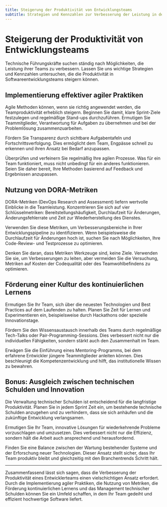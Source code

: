 ```yaml
---
title: Steigerung der Produktivität von Entwicklungsteams
subtitle: Strategien und Kennzahlen zur Verbesserung der Leistung in der Softwareentwicklung
---
```


# Steigerung der Produktivität von Entwicklungsteams

Technische Führungskräfte suchen ständig nach Möglichkeiten, die Leistung ihrer Teams zu verbessern. Lassen Sie uns wichtige Strategien und Kennzahlen untersuchen, die die Produktivität in Softwareentwicklungsteams steigern können.

## Implementierung effektiver agiler Praktiken

Agile Methoden können, wenn sie richtig angewendet werden, die Teamproduktivität erheblich steigern. Beginnen Sie damit, klare Sprint-Ziele festzulegen und regelmäßige Stand-ups durchzuführen. Ermutigen Sie Teammitglieder, Verantwortung für Aufgaben zu übernehmen und bei der Problemlösung zusammenzuarbeiten.

Fördern Sie Transparenz durch sichtbare Aufgabentafeln und Fortschrittsverfolgung. Dies ermöglicht dem Team, Engpässe schnell zu erkennen und ihren Ansatz bei Bedarf anzupassen.

Überprüfen und verfeinern Sie regelmäßig Ihre agilen Prozesse. Was für ein Team funktioniert, muss nicht unbedingt für ein anderes funktionieren. Seien Sie daher bereit, Ihre Methoden basierend auf Feedback und Ergebnissen anzupassen.

## Nutzung von DORA-Metriken

DORA-Metriken (DevOps Research and Assessment) liefern wertvolle Einblicke in die Teamleistung. Konzentrieren Sie sich auf vier Schlüsselmetriken: Bereitstellungshäufigkeit, Durchlaufzeit für Änderungen, Änderungsfehlerrate und Zeit zur Wiederherstellung des Dienstes.

Verwenden Sie diese Metriken, um Verbesserungsbereiche in Ihrer Entwicklungspipeline zu identifizieren. Wenn beispielsweise die Durchlaufzeit für Änderungen hoch ist, suchen Sie nach Möglichkeiten, Ihre Code-Review- und Testprozesse zu optimieren.

Denken Sie daran, dass Metriken Werkzeuge sind, keine Ziele. Verwenden Sie sie, um Verbesserungen zu leiten, aber vermeiden Sie die Versuchung, Metriken auf Kosten der Codequalität oder des Teamwohlbefindens zu optimieren.

## Förderung einer Kultur des kontinuierlichen Lernens

Ermutigen Sie Ihr Team, sich über die neuesten Technologien und Best Practices auf dem Laufenden zu halten. Planen Sie Zeit für Lernen und Experimentieren ein, beispielsweise durch Hackathons oder spezielle Innovationstage.

Fördern Sie den Wissensaustausch innerhalb des Teams durch regelmäßige Tech-Talks oder Pair-Programming-Sessions. Dies verbessert nicht nur die individuellen Fähigkeiten, sondern stärkt auch den Zusammenhalt im Team.

Erwägen Sie die Einführung eines Mentoring-Programms, bei dem erfahrene Entwickler jüngere Teammitglieder anleiten können. Dies beschleunigt die Kompetenzentwicklung und hilft, das institutionelle Wissen zu bewahren.

## Bonus: Ausgleich zwischen technischen Schulden und Innovation

Die Verwaltung technischer Schulden ist entscheidend für die langfristige Produktivität. Planen Sie in jedem Sprint Zeit ein, um bestehende technische Schulden anzugehen und zu verhindern, dass sie sich anhäufen und die zukünftige Entwicklung verlangsamen.

Ermutigen Sie Ihr Team, innovative Lösungen für wiederkehrende Probleme vorzuschlagen und umzusetzen. Dies verbessert nicht nur die Effizienz, sondern hält die Arbeit auch ansprechend und herausfordernd.

Finden Sie eine Balance zwischen der Wartung bestehender Systeme und der Erforschung neuer Technologien. Dieser Ansatz stellt sicher, dass Ihr Team produktiv bleibt und gleichzeitig mit den Branchentrends Schritt hält.

---
Zusammenfassend lässt sich sagen, dass die Verbesserung der Produktivität eines Entwicklerteams einen vielschichtigen Ansatz erfordert. Durch die Implementierung agiler Praktiken, die Nutzung von Metriken, die Förderung kontinuierlichen Lernens und das Management technischer Schulden können Sie ein Umfeld schaffen, in dem Ihr Team gedeiht und effizient hochwertige Software liefert.
